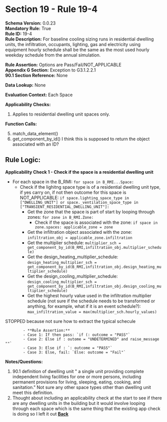 # Section 19 - Rule 19-4             
**Schema Version:** 0.0.23    
**Mandatory Rule:** True    
**Rule ID:** 19-4               
**Rule Description:**  For baseline cooling sizing runs in residential dwelling units, the infiltration, occupants, lighting, gas and electricity using equipment hourly schedule shall be the same as the most used hourly weekday schedule from the annual simulation.  

**Rule Assertion:** Options are Pass/Fail/NOT_APPLICABLE     
**Appendix G Section:** Exception to G3.1.2.2.1          
**90.1 Section Reference:** None  

**Data Lookup:** None    

**Evaluation Context:** Each Space  

**Applicability Checks:**  
1. Applies to residential dwelling unit spaces only.  
  
   
**Function Calls:**  
 
5. match_data_element()  
6. get_component_by_id()  I think this is supposed to return the object associated with an ID?


## Rule Logic:   
**Applicability Check 1 - Check if the space is a residential dwelling unit**  
- For each space in the B_RMI: `for space in B_RMI...Space:`  
    - Check if the lighitng space type is of a residential dwelling unit type, if yes carry on, if not then outcome for this space is NOT_APPLICABLE: `if space.lighting_space_type in ["DWELLING_UNIT"] or space._ventilation_space_type in ["TRANSIENT_RESIDENTIAL_DWELLING_UNIT"]:`  
        - Get the zone that the space is part of start by looping through zones: `for zone in B_RMI.Zone:`  
            - Check if the space is associated with the zone: `if space in zone.spaces: applicable_zone = zone`  
        - Get the infiltration object associated with the zone: `infiltration_obj = applicable_zone.infiltration`  
        - Get the multiplier schedule: `multiplier_sch = get_component_by_id(B_RMI,infiltration_obj.multiplier_schedule)`  
        - Get the design_heating_multiplier_schedule: `design_heating_multiplier_sch = get_component_by_id(B_RMI,infiltration_obj.design_heating_multiplier_schedule)`  
        - Get the design_cooling_multiplier_schedule: `design_cooling_multiplier_sch = get_component_by_id(B_RMI,infiltration_obj.design_cooling_multiplier_schedule)`  
        - Get the highest hourly value used in the infiltration multiplier schedule (not sure if the schedule needs to be transformed or anything, for example, what if it is an event schedule?): `max_infiltration_value = max(multiplier_sch.hourly_values)`

STOPPED because not sure how to extract the typical schecule

            - **Rule Assertion:** 
            - Case 1: If then pass: `if (: outcome = "PASS"`  
            - Case 2: Else if : outome = "UNDETERMINED" and raise_message ""`  
            - Case 3: Else if : `: outcome = "PASS"`  
            - Case 3: Else, fail: `Else: outcome = "Fail"`


**Notes/Questions:**  
1. 90.1 definition of dwelling unit " a single unit providing complete independent living facilities for one or more persons, including permanent provisions for living, sleeping, eating, cooking, and sanitation." Not sure any other space types other than dwelling unit meet this definition. 
2. Thought about including an applicability check at the start to see if there are any dwelling units in the building but it would involve looping through each space which is the same thing that the existing app check is doing so I left it out
**[Back](_toc.md)**